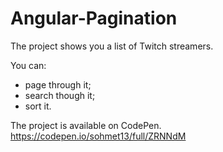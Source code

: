 # Angular-Pagination

The project shows you a list of Twitch streamers.

You can:
- page through it;
- search though it;
- sort it.

The project is available on CodePen. 
https://codepen.io/sohmet13/full/ZRNNdM
